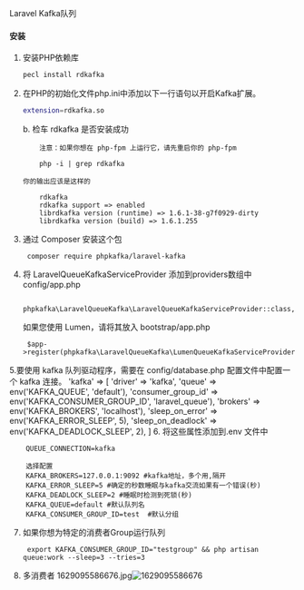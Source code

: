 Laravel Kafka队列



#### 安装


1. 安装PHP依赖库

    ```bash
    pecl install rdkafka
    ```
2. 在PHP的初始化文件php.ini中添加以下一行语句以开启Kafka扩展。

    ```bash
    extension=rdkafka.so
    ```
    
    b. 检车 rdkafka 是否安装成功  
       
           注意：如果你想在 php-fpm 上运行它，请先重启你的 php-fpm  
            
           php -i | grep rdkafka
       
       你的输出应该是这样的
       
           rdkafka
           rdkafka support => enabled
           librdkafka version (runtime) => 1.6.1-38-g7f0929-dirty
           librdkafka version (build) => 1.6.1.255
           
3. 通过 Composer 安装这个包

	    composer require phpkafka/laravel-kafka

4. 将 LaravelQueueKafkaServiceProvider 添加到providers数组中config/app.php

	    phpkafka\LaravelQueueKafka\LaravelQueueKafkaServiceProvider::class,
	
   如果您使用 Lumen，请将其放入 bootstrap/app.php
    
        $app->register(phpkafka\LaravelQueueKafka\LumenQueueKafkaServiceProvider::class);

5.要使用 kafka 队列驱动程序，需要在 config/database.php 配置文件中配置一个 kafka 连接。
       'kafka' => [
            'driver' => 'kafka',
            'queue' => env('KAFKA_QUEUE', 'default'),
            'consumer_group_id' => env('KAFKA_CONSUMER_GROUP_ID', 'laravel_queue'),
            'brokers' => env('KAFKA_BROKERS', 'localhost'),
            'sleep_on_error' => env('KAFKA_ERROR_SLEEP', 5),
            'sleep_on_deadlock' => env('KAFKA_DEADLOCK_SLEEP', 2),
       ]
6. 将这些属性添加到.env 文件中
        
		QUEUE_CONNECTION=kafka
		
		选择配置
		KAFKA_BROKERS=127.0.0.1:9092 #kafka地址，多个用,隔开
		KAFKA_ERROR_SLEEP=5 #确定的秒数睡眠与kafka交流如果有一个错误(秒)
		KAFKA_DEADLOCK_SLEEP=2 #睡眠时检测到死锁(秒)
		KAFKA_QUEUE=default #默认队列名
		KAFKA_CONSUMER_GROUP_ID=test  #默认分组

7. 如果你想为特定的消费者Group运行队列
        
        export KAFKA_CONSUMER_GROUP_ID="testgroup" && php artisan queue:work --sleep=3 --tries=3
8. 多消费者
	1629095586676.jpg![1629095586676](https://user-images.githubusercontent.com/9024302/129521025-59821ce5-2d4b-43f1-871c-88dc9f207cee.jpg)
      
   
